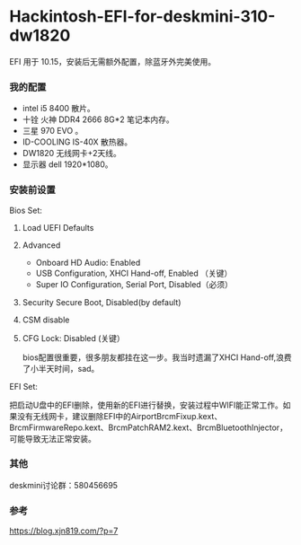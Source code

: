 # Hackintosh-EFI-for-deskmini-310-dw1820



EFI 用于 10.15，安装后无需额外配置，除蓝牙外完美使用。

### 我的配置

- intel i5 8400 散片。
- 十铨 火神 DDR4 2666 8G*2 笔记本内存。
- 三星 970 EVO  。
- ID-COOLING IS-40X 散热器。
- DW1820 无线网卡+2天线。
- 显示器 dell 1920*1080。

### 安装前设置

Bios Set:

1. Load UEFI Defaults

2. Advanced

   - Onboard HD Audio: Enabled
   - USB Configuration, XHCI Hand-off, Enabled （关键）
   - Super IO Configuration, Serial Port, Disabled（必须）

3. Security Secure Boot, Disabled(by default)

4. CSM disable

5. CFG Lock: Disabled (关键）

   bios配置很重要，很多朋友都挂在这一步。我当时遗漏了XHCI Hand-off,浪费了小半天时间，sad。

EFI Set:

​	把启动U盘中的EFI删除，使用新的EFI进行替换，安装过程中WIFI能正常工作。如果没有无线网卡，建议删除EFI中的AirportBrcmFixup.kext、BrcmFirmwareRepo.kext、BrcmPatchRAM2.kext、BrcmBluetoothInjector，可能导致无法正常安装。

### 其他

deskmini讨论群：580456695

### 参考

https://blog.xjn819.com/?p=7

